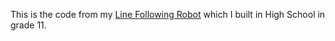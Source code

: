 
This is the code from my [Line Following Robot](https://youtu.be/4Eyt2sTEklY) which I built in High School in grade 11.
